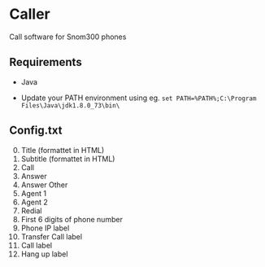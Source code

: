 # Caller
Call software for Snom300 phones


## Requirements 

- Java

- Update your PATH environment using eg. `set PATH=%PATH%;C:\Program Files\Java\jdk1.8.0_73\bin\`



## Config.txt

<ol start="0">
  <li>Title (formattet in HTML)</li>
  <li>Subtitle (formattet in HTML)</li>
  <li>Call</li>
  <li>Answer</li>
  <li>Answer Other</li>
  <li>Agent 1</li>
  <li>Agent 2</li>
  <li>Redial</li>
  <li>First 6 digits of phone number</li>
  <li>Phone IP label</li>
  <li>Transfer Call label</li>
  <li>Call label</li>
  <li>Hang up label</li>
</ol>

